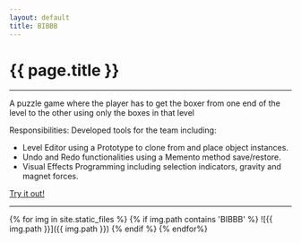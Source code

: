 ```yaml
---
layout: default
title: BIBBB
---
```

# {{ page.title }}

---

A puzzle game where the player has to get the boxer from one end of the level to the other using only the boxes in that level

Responsibilities:
Developed tools for the team including:
+ Level Editor using a Prototype to clone from and place object instances.
+ Undo and Redo functionalities using a Memento method save/restore.
+ Visual Effects Programming including selection indicators, gravity and magnet forces. 

[Try it out!]("http://games.digipen.edu/downloads/bibbb")

---

{% for img in site.static_files %}
    {% if img.path contains 'BIBBB' %}
        ![{{ img.path }}]({{ img.path }})
    {% endif %}
{% endfor%}